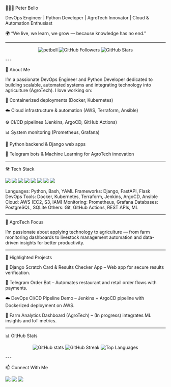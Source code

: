 
🧑🏾‍💻 Peter Bello

DevOps Engineer | Python Developer | AgroTech Innovator | Cloud & Automation Enthusiast

🌍 “We live, we learn, we grow — because knowledge has no end.”


---

<p align="center">
  <img src="https://komarev.com/ghpvc/?username=petbell&label=Profile+Views&color=0e75b6&style=flat" alt="petbell" />
  <img src="https://img.shields.io/github/followers/petbell?label=Followers&style=social" alt="GitHub Followers" />
  <img src="https://img.shields.io/github/stars/petbell?label=Stars&style=social" alt="GitHub Stars" />
</p>
---

🚀 About Me

I’m a passionate DevOps Engineer and Python Developer dedicated to building scalable, automated systems and integrating technology into agriculture (AgroTech).
I love working on:

🐳 Containerized deployments (Docker, Kubernetes)

☁️ Cloud infrastructure & automation (AWS, Terraform, Ansible)

⚙️ CI/CD pipelines (Jenkins, ArgoCD, GitHub Actions)

📊 System monitoring (Prometheus, Grafana)

🐍 Python backend & Django web apps

🤖 Telegram bots & Machine Learning for AgroTech innovation



---

🛠️ Tech Stack

<p align="left">
  <img src="https://img.shields.io/badge/Python-3776AB?style=for-the-badge&logo=python&logoColor=white" />
  <img src="https://img.shields.io/badge/Django-092E20?style=for-the-badge&logo=django&logoColor=white" />
  <img src="https://img.shields.io/badge/AWS-232F3E?style=for-the-badge&logo=amazon-aws&logoColor=white" />
  <img src="https://img.shields.io/badge/Terraform-623CE4?style=for-the-badge&logo=terraform&logoColor=white" />
  <img src="https://img.shields.io/badge/Kubernetes-326CE5?style=for-the-badge&logo=kubernetes&logoColor=white" />
  <img src="https://img.shields.io/badge/Docker-2496ED?style=for-the-badge&logo=docker&logoColor=white" />
  <img src="https://img.shields.io/badge/Prometheus-E6522C?style=for-the-badge&logo=prometheus&logoColor=white" />
  <img src="https://img.shields.io/badge/Grafana-F46800?style=for-the-badge&logo=grafana&logoColor=white" />
</p>Languages: Python, Bash, YAML
Frameworks: Django, FastAPI, Flask
DevOps Tools: Docker, Kubernetes, Terraform, Jenkins, ArgoCD, Ansible
Cloud: AWS (EC2, S3, IAM)
Monitoring: Prometheus, Grafana
Databases: PostgreSQL, SQLite
Others: Git, GitHub Actions, REST APIs, ML


---

🌾 AgroTech Focus

I’m passionate about applying technology to agriculture — from farm monitoring dashboards to livestock management automation and data-driven insights for better productivity.


---

📂 Highlighted Projects

🐍 Django Scratch Card & Results Checker App – Web app for secure results verification.

🤖 Telegram Order Bot – Automates restaurant and retail order flows with payments.

☁️ DevOps CI/CD Pipeline Demo – Jenkins + ArgoCD pipeline with Dockerized deployment on AWS.

🌿 Farm Analytics Dashboard (AgroTech) – (In progress) integrates ML insights and IoT metrics.



---

📊 GitHub Stats

<p align="center">
  <img src="https://github-readme-stats.vercel.app/api?username=petbell&show_icons=true&theme=tokyonight" alt="GitHub stats" />
  <img src="https://github-readme-streak-stats.herokuapp.com/?user=petbell&theme=tokyonight" alt="GitHub Streak" />
  <img src="https://github-readme-stats.vercel.app/api/top-langs/?username=petbell&layout=compact&theme=tokyonight" alt="Top Languages" />
</p>
---

📫 Connect With Me

<p align="left">
  <a href="https://www.linkedin.com/in/peter-bello-pero" target="_blank"><img src="https://img.shields.io/badge/LinkedIn-0077B5?style=for-the-badge&logo=linkedin&logoColor=white" /></a>
  <a href="https://github.com/petbell" target="_blank"><img src="https://img.shields.io/badge/GitHub-181717?style=for-the-badge&logo=github&logoColor=white" /></a>
  <a href="mailto:peteroebello@gmail.com"><img src="https://img.shields.io/badge/Email-D14836?style=for-the-badge&logo=gmail&logoColor=white" /></a>
</p>
